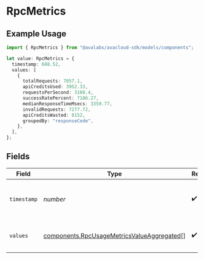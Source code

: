 # RpcMetrics

## Example Usage

```typescript
import { RpcMetrics } from "@avalabs/avacloud-sdk/models/components";

let value: RpcMetrics = {
  timestamp: 688.52,
  values: [
    {
      totalRequests: 7057.1,
      apiCreditsUsed: 3952.33,
      requestsPerSecond: 3108.4,
      successRatePercent: 7186.27,
      medianResponseTimeMsecs: 3359.77,
      invalidRequests: 7277.72,
      apiCreditsWasted: 8152,
      groupedBy: "responseCode",
    },
  ],
};
```

## Fields

| Field                                                                                                    | Type                                                                                                     | Required                                                                                                 | Description                                                                                              |
| -------------------------------------------------------------------------------------------------------- | -------------------------------------------------------------------------------------------------------- | -------------------------------------------------------------------------------------------------------- | -------------------------------------------------------------------------------------------------------- |
| `timestamp`                                                                                              | *number*                                                                                                 | :heavy_check_mark:                                                                                       | The timestamp of the metrics value                                                                       |
| `values`                                                                                                 | [components.RpcUsageMetricsValueAggregated](../../models/components/rpcusagemetricsvalueaggregated.md)[] | :heavy_check_mark:                                                                                       | The metrics values for the timestamp                                                                     |